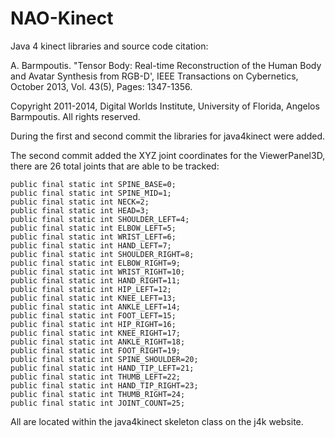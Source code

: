 # NAO-Kinect


Java 4 kinect libraries and source code citation: 

A. Barmpoutis. "Tensor Body: Real-time Reconstruction of the Human Body 
and Avatar Synthesis from RGB-D', IEEE Transactions on Cybernetics, 
October 2013, Vol. 43(5), Pages: 1347-1356. 

Copyright 2011-2014, Digital Worlds Institute, University of 
Florida, Angelos Barmpoutis.
All rights reserved.


During the first and second commit the libraries for java4kinect were added.

The second commit added the XYZ joint coordinates for the ViewerPanel3D, there are 26 total joints that are able to be tracked:

    public final static int SPINE_BASE=0; 
    public final static int SPINE_MID=1; 
    public final static int NECK=2; 
    public final static int HEAD=3; 
    public final static int SHOULDER_LEFT=4; 
    public final static int ELBOW_LEFT=5; 
    public final static int WRIST_LEFT=6; 
    public final static int HAND_LEFT=7; 
    public final static int SHOULDER_RIGHT=8; 
    public final static int ELBOW_RIGHT=9; 
    public final static int WRIST_RIGHT=10; 
    public final static int HAND_RIGHT=11; 
    public final static int HIP_LEFT=12; 
    public final static int KNEE_LEFT=13; 
    public final static int ANKLE_LEFT=14; 
    public final static int FOOT_LEFT=15; 
    public final static int HIP_RIGHT=16; 
    public final static int KNEE_RIGHT=17; 
    public final static int ANKLE_RIGHT=18; 
    public final static int FOOT_RIGHT=19; 
    public final static int SPINE_SHOULDER=20; 
    public final static int HAND_TIP_LEFT=21; 
    public final static int THUMB_LEFT=22; 
    public final static int HAND_TIP_RIGHT=23; 
    public final static int THUMB_RIGHT=24; 
    public final static int JOINT_COUNT=25; 

All are located within the java4kinect skeleton class on the j4k website.